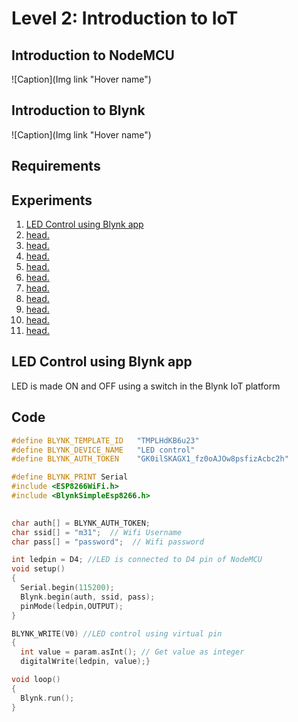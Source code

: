 # Level 2: Introduction to IoT
## Introduction to NodeMCU
<Content>
![Caption](Img link "Hover name")

## Introduction to Blynk
<Content>
![Caption](Img link "Hover name")

## Requirements
<Content>

## Experiments
  1. [LED Control using Blynk app](#blynk)
  2. [head.](#traffic)
  3. [head.](#chase)
  4. [head.](#button)
  5. [head.](#buzzer)
  6. [head.](#rgb)
  7. [head.](#ldr)
  8. [head.](#flame)
  9. [head.](#lm35)
  10. [head.](#ir)
  11. [head.](#pot)

<a name='blynk'></a>
## LED Control using Blynk app
LED is made ON and OFF using a switch in the Blynk IoT platform
## Code
```c++
#define BLYNK_TEMPLATE_ID   "TMPLHdKB6u23"
#define BLYNK_DEVICE_NAME   "LED control"
#define BLYNK_AUTH_TOKEN    "GK0ilSKAGX1_fz0oAJOw8psfizAcbc2h"

#define BLYNK_PRINT Serial
#include <ESP8266WiFi.h>  
#include <BlynkSimpleEsp8266.h>
 

char auth[] = BLYNK_AUTH_TOKEN;
char ssid[] = "m31";  // Wifi Username
char pass[] = "password";  // Wifi password

int ledpin = D4; //LED is connected to D4 pin of NodeMCU
void setup()
{     
  Serial.begin(115200);
  Blynk.begin(auth, ssid, pass);    
  pinMode(ledpin,OUTPUT);
}

BLYNK_WRITE(V0) //LED control using virtual pin
{   
  int value = param.asInt(); // Get value as integer
  digitalWrite(ledpin, value);}

void loop()
{
  Blynk.run(); 
}
```
